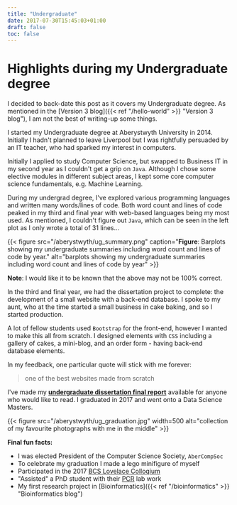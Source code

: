```yaml
---
title: "Undergraduate"
date: 2017-07-30T15:45:03+01:00
draft: false
toc: false
---
```


# Highlights during my Undergraduate degree

I decided to back-date this post as it covers my Undergraduate degree.
As mentioned in the [Version 3 blog]({{< ref "/hello-world" >}} "Version 3 blog"), I am not the best of writing-up some things.

I started my Undergraduate degree at Aberystwyth University in 2014. Initially I hadn't planned to leave Liverpool but I was rightfully persuaded by an IT teacher, who had sparked my interest in computers.

Initially I applied to study Computer Science, but swapped to Business IT in my second year as I couldn't get a grip on `Java`.
Although I chose some elective modules in different subject areas, I kept some core computer science fundamentals, e.g. Machine Learning.

During my undergrad degree, I've explored various programming languages and written many words/lines of code.
Both word count and lines of code peaked in my third and final year with web-based languages being my most used.
As mentioned, I couldn't figure out `Java`, which can be seen in the left plot as I only wrote a total of 31 lines...

{{< figure src="/aberystwyth/ug_summary.png" caption="**Figure**: Barplots showing my undergraduate summaries including word count and lines of code by year." alt="barplots showing my undergraduate summaries including word count and lines of code by year" >}}

**Note**: I would like it to be known that the above may not be 100% correct.

In the third and final year, we had the dissertation project to complete: the development of a small website with a back-end database.
I spoke to my aunt, who at the time started a small business in cake baking, and so I started production.

A lot of fellow students used `Bootstrap` for the front-end, however I wanted to make this all from scratch.
I designed elements with `CSS` including a gallery of cakes, a mini-blog, and an order form - having back-end database elements.

In my feedback, one particular quote will stick with me forever:
> one of the best websites made from scratch

I've made my [**undergraduate dissertation final report**](https://github.com/sap218/misc/blob/master/undergraduate_dissertation.pdf) available for anyone who would like to read.
I graduated in 2017 and went onto a Data Science Masters.

{{< figure src="/aberystwyth/ug_graduation.jpg" width=500 alt="collection of my favourite photographs with me in the middle" >}}

**Final fun facts:**
+ I was elected President of the Computer Science Society, `AberCompSoc`
+ To celebrate my graduation I made a lego minifigure of myself
+ Participated in the 2017 [BCS Lovelace Colloqium](https://github.com/sap218/misc/blob/master/lovelace_poster_2017.pdf)
+ "Assisted" a PhD student with their [PCR](https://twitter.com/sap218/status/910070653419704320) lab work 
+ My first research project in [Bioinformatics]({{< ref "/bioinformatics" >}} "Bioinformatics blog")